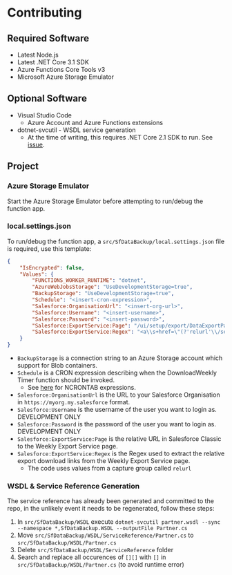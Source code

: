 # Contributing

## Required Software

- Latest Node.js
- Latest .NET Core 3.1 SDK
- Azure Functions Core Tools v3
- Microsoft Azure Storage Emulator

## Optional Software

- Visual Studio Code
  - Azure Account and Azure Functions extensions
- dotnet-svcutil - WSDL service generation
  - At the time of writing, this requires .NET Core 2.1 SDK to run. See [issue](https://github.com/dotnet/wcf/issues/4030).

## Project

### Azure Storage Emulator

Start the Azure Storage Emulator before attempting to run/debug the function app.

### local.settings.json

To run/debug the function app, a `src/SfDataBackup/local.settings.json` file is required, use this template:

```json
{
    "IsEncrypted": false,
    "Values": {
        "FUNCTIONS_WORKER_RUNTIME": "dotnet",
        "AzureWebJobsStorage": "UseDevelopmentStorage=true",
        "BackupStorage": "UseDevelopmentStorage=true",
        "Schedule": "<insert-cron-expression>",
        "Salesforce:OrganisationUrl": "<insert-org-url>",
        "Salesforce:Username": "<insert-username>",
        "Salesforce:Password": "<insert-password>",
        "Salesforce:ExportService:Page": "/ui/setup/export/DataExportPage/d",
        "Salesforce:ExportService:Regex": "<a\\s+href=\"(?'relurl'\\/servlet\\/servlet\\.OrgExport\\?.+?)\""
    }
}
```

 - `BackupStorage` is a connection string to an Azure Storage account which support for Blob containers.
 - `Schedule` is a CRON expression describing when the DownloadWeekly Timer function should be invoked.
   - See [here](https://docs.microsoft.com/en-us/azure/azure-functions/functions-bindings-timer?tabs=csharp#ncrontab-expressions) for NCRONTAB expressions.
 - `Salesforce:OrganisationUrl` is the URL to your Salesforce Organisation in `https://myorg.my.salesforce` format.
 - `Salesforce:Username` is the username of the user you want to login as. DEVELOPMENT ONLY
 - `Salesforce:Password` is the password of the user you want to login as. DEVELOPMENT ONLY
 - `Salesforce:ExportService:Page` is the relative URL in Salesforce Classic to the Weekly Export Service page.
 - `Salesforce:ExportService:Regex` is the Regex used to extract the relative export download links from the Weekly Export Service page.
   - The code uses values from a capture group called `relurl`

### WSDL & Service Reference Generation

The service reference has already been generated and committed to the repo, in the unlikely event it needs to be regenerated, follow these steps:

1. In `src/SfDataBackup/WSDL` execute `dotnet-svcutil partner.wsdl --sync --namespace *,SfDataBackup.WSDL --outputFile Partner.cs`
2. Move `src/SfDataBackup/WSDL/ServiceReference/Partner.cs` to `src/SfDataBackup/WSDL/Partner.cs`
3. Delete `src/SfDataBackup/WSDL/ServiceReference` folder
4. Search and replace all occurences of `[][]` with `[]` in `src/SfDataBackup/WSDL/Partner.cs` (to avoid runtime error)